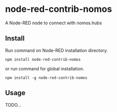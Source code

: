 # node-red-contrib-nomos
A Node-RED node to connect with nomos.hubs

Install
-------

Run command on Node-RED installation directory.

	npm install node-red-contrib-nomos

or run command for global installation.

	npm install -g node-red-contrib-nomos

Usage
-----

TODO...

